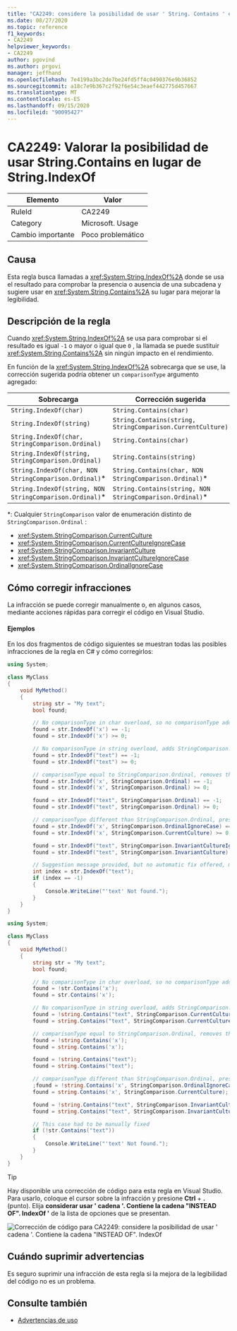 ```yaml
---
title: "CA2249: considere la posibilidad de usar ' String. Contains ' en lugar de ' String. IndexOf '"
ms.date: 08/27/2020
ms.topic: reference
f1_keywords:
- CA2249
helpviewer_keywords:
- CA2249
author: pgovind
ms.author: prgovi
manager: jeffhand
ms.openlocfilehash: 7e4199a3bc2de7be24fd5ff4c0490376e9b36852
ms.sourcegitcommit: a18c7e9b367c2f92f6e54c3eaef442775d457667
ms.translationtype: MT
ms.contentlocale: es-ES
ms.lasthandoff: 09/15/2020
ms.locfileid: "90095427"
---
```

# <a name="ca2249-consider-using-stringcontains-instead-of-stringindexof"></a>CA2249: Valorar la posibilidad de usar String.Contains en lugar de String.IndexOf

|Elemento|Valor|
|-|-|
|RuleId|CA2249|
|Category|Microsoft. Usage|
|Cambio importante|Poco problemático|

## <a name="cause"></a>Causa

Esta regla busca llamadas a <xref:System.String.IndexOf%2A> donde se usa el resultado para comprobar la presencia o ausencia de una subcadena y sugiere usar en <xref:System.String.Contains%2A> su lugar para mejorar la legibilidad.

## <a name="rule-description"></a>Descripción de la regla

Cuando <xref:System.String.IndexOf%2A> se usa para comprobar si el resultado es igual `-1` o mayor o igual que `0` , la llamada se puede sustituir <xref:System.String.Contains%2A> sin ningún impacto en el rendimiento.

En función de la <xref:System.String.IndexOf%2A> sobrecarga que se use, la corrección sugerida podría obtener un `comparisonType` argumento agregado:

| Sobrecarga | Corrección sugerida |
|----|----|
| `String.IndexOf(char)` | `String.Contains(char)` |
| `String.IndexOf(string)` | `String.Contains(string, StringComparison.CurrentCulture)` |
| `String.IndexOf(char, StringComparison.Ordinal)` | `String.Contains(char)` |
| `String.IndexOf(string, StringComparison.Ordinal)` | `String.Contains(string)` |
| `String.IndexOf(char, NON StringComparison.Ordinal)`* | `String.Contains(char, NON StringComparison.Ordinal)`* |
| `String.IndexOf(string, NON StringComparison.Ordinal)`* | `String.Contains(string, NON StringComparison.Ordinal)`* |

*: Cualquier `StringComparison` valor de enumeración distinto de `StringComparison.Ordinal` :
  - <xref:System.StringComparison.CurrentCulture>
  - <xref:System.StringComparison.CurrentCultureIgnoreCase>
  - <xref:System.StringComparison.InvariantCulture>
  - <xref:System.StringComparison.InvariantCultureIgnoreCase>
  - <xref:System.StringComparison.OrdinalIgnoreCase>

## <a name="how-to-fix-violations"></a>Cómo corregir infracciones

La infracción se puede corregir manualmente o, en algunos casos, mediante acciones rápidas para corregir el código en Visual Studio.

#### <a name="examples"></a>Ejemplos

En los dos fragmentos de código siguientes se muestran todas las posibles infracciones de la regla en C# y cómo corregirlos:

```csharp
using System;

class MyClass
{
    void MyMethod()
    {
        string str = "My text";
        bool found;

        // No comparisonType in char overload, so no comparisonType added in resulting fix
        found = str.IndexOf('x') == -1;
        found = str.IndexOf('x') >= 0;

        // No comparisonType in string overload, adds StringComparison.CurrentCulture to resulting fix
        found = str.IndexOf("text") == -1;
        found = str.IndexOf("text") >= 0;

        // comparisonType equal to StringComparison.Ordinal, removes the argument
        found = str.IndexOf('x', StringComparison.Ordinal) == -1;
        found = str.IndexOf('x', StringComparison.Ordinal) >= 0;

        found = str.IndexOf("text", StringComparison.Ordinal) == -1;
        found = str.IndexOf("text", StringComparison.Ordinal) >= 0;

        // comparisonType different than StringComparison.Ordinal, preserves the argument
        found = str.IndexOf('x', StringComparison.OrdinalIgnoreCase) == -1;
        found = str.IndexOf('x', StringComparison.CurrentCulture) >= 0;

        found = str.IndexOf("text", StringComparison.InvariantCultureIgnoreCase) == -1;
        found = str.IndexOf("text", StringComparison.InvariantCulture) >= 0;

        // Suggestion message provided, but no automatic fix offered, must be fixed manually
        int index = str.IndexOf("text"); 
        if (index == -1)
        {
            Console.WriteLine("'text' Not found.");
        }
    }
}
```


```csharp
using System;

class MyClass
{
    void MyMethod()
    {
        string str = "My text";
        bool found;

        // No comparisonType in char overload, so no comparisonType added in resulting fix
        found = !str.Contains('x');
        found = str.Contains('x');

        // No comparisonType in string overload, adds StringComparison.CurrentCulture to resulting fix
        found = !string.Contains("text", StringComparison.CurrentCulture);
        found = string.Contains("text", StringComparison.CurrentCulture);

        // comparisonType equal to StringComparison.Ordinal, removes the argument
        found = !string.Contains('x');
        found = string.Contains('x');

        found = !string.Contains("text");
        found = string.Contains("text");

        // comparisonType different than StringComparison.Ordinal, preserves the argument
        ;found = !string.Contains('x', StringComparison.OrdinalIgnoreCase)
        found = string.Contains('x', StringComparison.CurrentCulture);

        found = !string.Contains("text", StringComparison.InvariantCultureIgnoreCase);
        found = string.Contains("text", StringComparison.InvariantCulture);

        // This case had to be manually fixed
        if (!str.Contains("text"))
        {
            Console.WriteLine("'text' Not found.");
        }
    }
}
```

> [!TIP]
> Hay disponible una corrección de código para esta regla en Visual Studio. Para usarlo, coloque el cursor sobre la infracción y presione **Ctrl** + **.** (punto). Elija **considerar usar ' cadena '. Contiene la cadena "INSTEAD OF". IndexOf '** de la lista de opciones que se presentan.
>
> ![Corrección de código para CA2249: considere la posibilidad de usar ' cadena '. Contiene la cadena "INSTEAD OF". IndexOf](media/ca2249-codefix.png)

## <a name="when-to-suppress-warnings"></a>Cuándo suprimir advertencias

Es seguro suprimir una infracción de esta regla si la mejora de la legibilidad del código no es un problema.

## <a name="see-also"></a>Consulte también

- [Advertencias de uso](../code-quality/usage-warnings.md)
